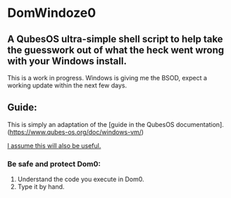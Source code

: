 # DomWindoze0
## A QubesOS ultra-simple shell script to help take the guesswork out of what the heck went wrong with your Windows install.
This is a work in progress. Windows is giving me the BSOD, expect a working update within the next few days.
## Guide:
This is simply an adaptation of the [guide in the QubesOS documentation].(https://www.qubes-os.org/doc/windows-vm/) 

[I assume this will also be useful.](https://www.militant.dk/2019/01/06/windows-10-on-qubes-os-4-0/)

### Be safe and protect Dom0:
1) Understand the code you execute in Dom0.
1) Type it by hand.
